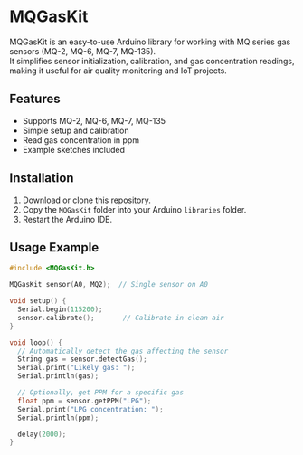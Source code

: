 # MQGasKit

MQGasKit is an easy-to-use Arduino library for working with MQ series gas sensors (MQ-2, MQ-6, MQ-7, MQ-135).  
It simplifies sensor initialization, calibration, and gas concentration readings, making it useful for air quality monitoring and IoT projects.

## Features
- Supports MQ-2, MQ-6, MQ-7, MQ-135
- Simple setup and calibration
- Read gas concentration in ppm
- Example sketches included

## Installation
1. Download or clone this repository.
2. Copy the `MQGasKit` folder into your Arduino `libraries` folder.
3. Restart the Arduino IDE.

## Usage Example
```cpp
#include <MQGasKit.h>

MQGasKit sensor(A0, MQ2);  // Single sensor on A0

void setup() {
  Serial.begin(115200);
  sensor.calibrate();       // Calibrate in clean air
}

void loop() {
  // Automatically detect the gas affecting the sensor
  String gas = sensor.detectGas();
  Serial.print("Likely gas: ");
  Serial.println(gas);

  // Optionally, get PPM for a specific gas
  float ppm = sensor.getPPM("LPG");
  Serial.print("LPG concentration: ");
  Serial.println(ppm);

  delay(2000);
}

